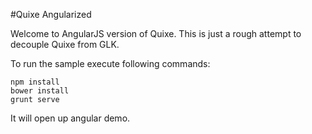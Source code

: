 #Quixe Angularized

Welcome to AngularJS version of Quixe. This is just a rough attempt to decouple Quixe from GLK.

To run the sample execute following commands:

```
npm install
bower install
grunt serve
```

It will open up angular demo.
